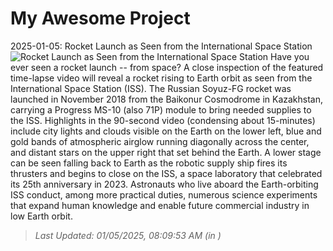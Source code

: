 # My Awesome Project

<!-- APOD Start -->
2025-01-05: Rocket Launch as Seen from the International Space Station
![Rocket Launch as Seen from the International Space Station](https://www.youtube.com/embed/B1R3dTdcpSU?rel=0)
Have you ever seen a rocket launch -- from space?  A close inspection of the featured time-lapse video will reveal a rocket rising to Earth orbit as seen from the International Space Station (ISS).  The Russian Soyuz-FG rocket was launched in November 2018 from the Baikonur Cosmodrome in Kazakhstan, carrying a Progress MS-10 (also 71P) module to bring needed supplies to the ISS.  Highlights in the 90-second video (condensing about 15-minutes) include city lights and clouds visible on the Earth on the lower left, blue and gold bands of atmospheric airglow running diagonally across the center, and distant stars on the upper right that set behind the Earth. A lower stage can be seen falling back to Earth as the robotic supply ship fires its thrusters and begins to close on the ISS, a space laboratory that celebrated its 25th anniversary in 2023. Astronauts who live aboard the Earth-orbiting ISS conduct, among more practical duties, numerous science experiments that expand human knowledge and enable future commercial industry in low Earth orbit.
> _Last Updated: 01/05/2025, 08:09:53 AM (in )_
<!-- APOD End -->
